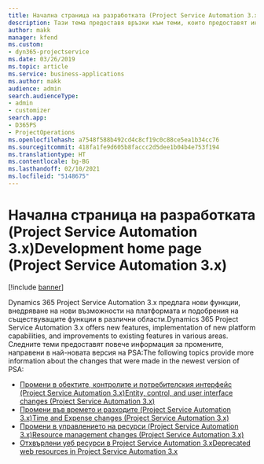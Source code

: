 ```yaml
---
title: Начална страница на разработката (Project Service Automation 3.x)
description: Тази тема предоставя връзки към теми, които предоставят информация за разработката на Dynamics 365 Project Service Automation (PSA) версия 3.x.
author: makk
manager: kfend
ms.custom:
- dyn365-projectservice
ms.date: 03/26/2019
ms.topic: article
ms.service: business-applications
ms.author: makk
audience: admin
search.audienceType:
- admin
- customizer
search.app:
- D365PS
- ProjectOperations
ms.openlocfilehash: a7548f588b492cd4c8cf19c0c88ce5ea1b34cc76
ms.sourcegitcommit: 418fa1fe9d605b8faccc2d5dee1b04b4e753f194
ms.translationtype: HT
ms.contentlocale: bg-BG
ms.lasthandoff: 02/10/2021
ms.locfileid: "5148675"
---
```

# <a name="development-home-page-project-service-automation-3x"></a><span data-ttu-id="7287b-103">Начална страница на разработката (Project Service Automation 3.x)</span><span class="sxs-lookup"><span data-stu-id="7287b-103">Development home page (Project Service Automation 3.x)</span></span>

[!include [banner](../../includes/psa-now-project-operations.md)]

<span data-ttu-id="7287b-104">Dynamics 365 Project Service Automation 3.x предлага нови функции, внедряване на нови възможности на платформата и подобрения на съществуващите функции в различни области.</span><span class="sxs-lookup"><span data-stu-id="7287b-104">Dynamics 365 Project Service Automation 3.x offers new features, implementation of new platform capabilities, and improvements to existing features in various areas.</span></span> <span data-ttu-id="7287b-105">Следните теми предоставят повече информация за промените, направени в най-новата версия на PSA:</span><span class="sxs-lookup"><span data-stu-id="7287b-105">The following topics provide more information about the changes that were made in the newest version of PSA:</span></span>

- [<span data-ttu-id="7287b-106">Промени в обектите, контролите и потребителския интерфейс (Project Service Automation 3.x)</span><span class="sxs-lookup"><span data-stu-id="7287b-106">Entity, control, and user interface changes (Project Service Automation 3.x)</span></span>](../developer-guides/entity-changes-v3.x.md)
- [<span data-ttu-id="7287b-107">Промени във времето и разходите (Project Service Automation 3.x)</span><span class="sxs-lookup"><span data-stu-id="7287b-107">Time and Expense changes (Project Service Automation 3.x)</span></span>](../developer-guides/time-expense-changes-v3.x.md)
- [<span data-ttu-id="7287b-108">Промени в управлението на ресурси (Project Service Automation 3.x)</span><span class="sxs-lookup"><span data-stu-id="7287b-108">Resource management changes (Project Service Automation 3.x)</span></span>](../developer-guides/resource-management-changes-v3.x.md)
- [<span data-ttu-id="7287b-109">Отхвърлени уеб ресурси в Project Service Automation 3.x</span><span class="sxs-lookup"><span data-stu-id="7287b-109">Deprecated web resources in Project Service Automation 3.x</span></span>](../developer-guides/web-resources-deprecated-v3.x.md)
